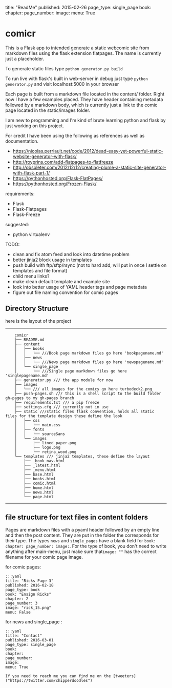 title: "ReadMe"
published: 2015-02-26
page_type: single_page
book:
chapter:
page_number:
image:
menu: True

# comicr

This is a Flask app to intended generate a static webcomic site from markdown files using the flask extension flatpages. The name is currently just a placeholder.

To generate static files type `python generator.py build`

To run live with flask's built in web-server in debug just type `python generator.py` and visit localhost:5000 in your browser

Each page is built from a markdown file located in the content/ folder. Right now I have a few examples placed. They have header containing metadata followed by a markdown body, which is currently just a link to the comic page located in the static/images folder.

I am new to programming and I'm kind of brute learning python and flask by just working on this project.

For credit I have been using the following as references as well as documentation.

 * <https://nicolas.perriault.net/code/2012/dead-easy-yet-powerful-static-website-generator-with-flask/>
 * <http://royprins.com/add-flatpages-to-flatfreeze>
 * <http://obsoleter.com/2012/12/12/creating-plume-a-static-site-generator-with-flask-part-1/>
 * <https://pythonhosted.org/Flask-FlatPages/>
 * <https://pythonhosted.org/Frozen-Flask/>

requirements:

 * Flask
 * Flask-Flatpages
 * Flask-Freeze

suggested:

 * python virtualenv

TODO:

  * clean and fix atom feed and look into datetime problem
  * better jinja2 block usage in templates
  * push build with ftp/sftp/rsync (not to hard add, will put in once I settle on templates and file format)
  * child menu links?
  * make clean default template and example site
  * look into better usage of YAML header tags and page metadata
  * figure out file naming convention for comic pages

## Directory Structure
here is the layout of the project

---

        comicr
        ├── README.md
        ├── content
        │   ├── books
        │   │   └── ///Book page markdown files go here 'bookpagename.md'
        │   ├── news
        │   │   └── ///News page markdown files go here 'newspagename.md'
        │   └── single_page
        │       └── ///Single page markdown files go here 'singlepagename.md'
        ├── generator.py /// the app module for now
        ├── images
        │   └── /// all images for the comics go here turbodeck2.png
        ├── push-pages.sh /// this is a shell script to the build folder gh-pages to my gh-pages branch
        ├── requirements.txt /// a pip freeze
        ├── settings.cfg /// currently not in use
        ├── static ///static files flask convention, holds all static files for the template design these define the look
        │   ├── css
        │   │   └── main.css
        │   ├── fonts
        │   │   └── sourceSans
        │   └── images
        │       ├── lined_paper.png
        │       ├── logo.png
        │       └── retina_wood.png
        └── templates /// jinja2 templates, these define the layout
            ├── _book_nav.html
            ├── _latest.html
            ├── _menu.html
            ├── base.html
            ├── books.html
            ├── comic.html
            ├── home.html
            ├── news.html
            └── page.html


---
## file structure for text files in content folders
Pages are markdown files with a pyaml header followed by an empty line and then the post content. They are put in the folder the corresponds for their type. The types `news` and `single_pages` have a blank field for `book: chapter: page_number: image:`. For the type of book, you don't need to write anything after main-menu, just make sure that`image: ""` has the correct filename for your comic page image.

for comic pages:

    :::yaml
    title: "Ricks Page 3"
    published: 2016-02-18
    page_type: book
    book: "Ensign Ricks"
    chapter: 2
    page_number: 3
    image: "rick_15.png"
    menu: False


for news and single_page :

    :::yaml
    title: "Contact"
    published: 2016-03-01
    page_type: single_page
    book:
    chapter:
    page_number:
    image:
    menu: True

    If you need to reach me you can find me on the [tweeters]("https://twitter.com/chipperdoodles")
